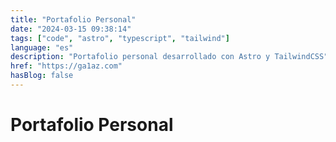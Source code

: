 ```yaml
---
title: "Portafolio Personal"
date: "2024-03-15 09:38:14"
tags: ["code", "astro", "typescript", "tailwind"]
language: "es"
description: "Portafolio personal desarrollado con Astro y TailwindCSS"
href: "https://ga1az.com"
hasBlog: false
---
```


# Portafolio Personal
